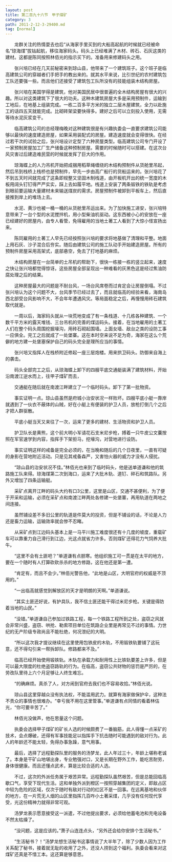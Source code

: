 ```yaml
---
layout: post
title: 第二百九十六节　甲子煤矿
category: 3
path: 2011-2-12-3-29400.md
tag: [normal]
---
```


　　龙群关注的热情耍去也后“从海家手里买到的大船高起航的时候就已经被命名“琼海煤”拔钴起航，移往海家码头。码头上已经堆满了木材、砖石、石灰这类的建材。这都是陈同按照林佰光的指示买下的。准备用来修建码头之用。

　　张兴培已经在几天前秘密来到琼山县，他带来了一个建筑班子。这个班子是临高建筑公司的穿越者们手把手的教出来的。就其水平来说，比引世纪的农村建筑包工队还要强一些。而且他们还接受了建筑包工队所没有的技能组装木结构房屋。

　　张兴培在美国学得是建筑，他对美国民居中很普遍的全木结构房屋有很大的兴趣。所以对这类建筑下了很大的功夫。这种木建筑房屋大多是采用预制件，运输到工地后，在地基上组装完成。一栋二百多平方米的独立二层木屋建筑，全力以赴施工的话四五天就能完成。比砌砖架梁要快得多。建好之后可以立刻投入使用，无需等待水泥灰浆变干。

　　临高建筑公司的总经理梅晚对这种建筑很是有兴趣执委会一直要求建筑公司能够以最快的速度建造房屋，如果采用装配式的房屋。建造速度就会变得很快。在经过若干次的试验之后，张兴培设计定型了六种房屋类型。临高建筑公司专门开设了一家预制房屋加工厂生产储备这种预制房屋。需要的时候随时可以搭建。在这次台风灾害过后建造难民营的时候就发挥了巨大的作用。

　　琼海蝶上的人力吊机开始把成捆用稻草绳缠绕的木结构预制件从货舱里吊起，然后吊到栈桥上栈桥也是预制件，早先一步由高广船行的货船运来的。张兴培花了不到五天时间就完成了这条即规整又坚固木制栈道，由开板机开出的统一宽度的木板用阔头钉钉得严严实实，踩上去如履平地。栈道上安装了两条锻铁的铁轨是考虑到眼前要运输大量建材未来输送煤炭的需求。房屋预制件被卸到平板车上，然后直接推到岸上的堆场上去。

　　水泥、黄沙也被一桶一桶的从货舱里吊运出来。为了加快施工进安，张兴培特意带来了一台个型的水泥搅拌机，用小型柴油机驱动。这东西被小心的安放在一座已经建好的房屋内，由专人看管，免得雇用的当地土著工人看到了大惊小怪宣扬出来。

　　陈同雇用的土著工人早先已经按照张兴培的要求将地基做了清理和平整。地面上用石灰、沙子混合后夯实。随后由建筑公司的施工队动手开始建造房屋。所有的预制件房屋采用高架式，底部悬空，免去了打地基的麻烦。

　　木结构房屋在一台简单的土吊机的帮助下，很快一栋接一栋的竖立起来，速度之快让张兴培都觉得惊讶。这些房屋全部呈现出一种难看的灰黑色这是经过焦油防腐处理之后的结果。

　　这种房屋最大的问题是不耐台风，一场台风席卷而过肯定会让房屋倒塌。不过张兴培认为这个问题不大，台风季节已经过去了，而且就临高的经验来看，海南岛西北部受台风影响不大，不会年年遭遇风灾。等局面稳定之后，再慢慢用砖石建筑取代就是。

　　一周以后，海家码头就从一块荒地变成了有一条栈道、十几栋各种建筑、一个数千平方米的露天堆钱、三台吊机的完善的煤运码头。接着，在当地雇用的土著工人们在整个码头周围挖掘壕沟，用砖石砌起围墙。上面女墙、敌台之类的设防工事一应俱全。完工之后就成了一处堡寨。这在本时空来说不足为奇，海家在这么个荒僻的地方建一处堡塞保护自己的码头完全是理所应当的事情。

　　张兴培又指挥人在栈桥附近修起一座三层炮楼。用来拱卫码头。防御来自海上的袭击。

　　码头全部完工之后，从琼海蝶上卸下的四艘平底交通艇装满了建筑材料，开始沿南渡江逆水而上，往甲子煤矿而去，

　　交通艇在随后就在南渡江畔建立了一个临时码头。卸下了第一批物资。

　　事实证明一点。琼山县虽然是府城小治安状况一样败坏。四艘平底小艇一靠岸就遇到了一伙衣不蔽体的山贼，好在小艇上有便装的护卫人员，放枪打倒几个之后才把人群驱散。

　　平底小艇当天又来往了一次，运来了更多的建材、生活物资和护卫人员。

　　护卫队长是黄熊，这个前大明小军请花石支米尼步枪，搏着一只牛皮公文囊按照在军官速学到内容，指挥手下架拒马，挖壕沟，对营地进行设防。

　　事实证明这样的戒备是完全必须的，在当晚和随后的几个日夜里，一直有可疑的身影在营地附近活动。只是见其戒备森严，又害怕火器的威力才没有人侵扰。

　　“琼山县的治安状况不佳。”林佰光也来到了临时码头，他是送单道谦和他的筑路施工队来得。琼海煤第二次到海口，运来了大批木轨、道钉、碎石和筑路队。另外又增加了四条运输艇。

　　采矿点离开江畔的码头大约有口3公里，这里是山区，交通不甚便利，为了便于开采和运输，必须在采矿点和南渡江畔两处各修建一处堡寨，再用轨道在两地之间连接。

　　虽然铺设差不多旧公里的轨道是件莫大的投资，但是不铺设的话，不论是人力还是畜力运输，运输效率就会惨不忍睹。

　　从采矿点到江边码头基本上是一马平川施工难度很还有十几度的坡度，重载矿车可以靠重力自己滑行到江边，光这点就省力许多。否则煤矿还得花力气饲养大批牛。

　　“这里不会有土匪吧？”单道谦有点胆寒。他组织施工可一贯是在太平的地方，要在一个随时有人打算砍砍杀杀的地方修路，这在他还是第一遭。

　　“肯定有，而且不会少。”林佰光警告他，“此地是山区，大明官府的权威是不顶用的。”

　　“一出临高就感觉到解放区的天才是明朗的天啊。”单道谦说。

　　“其实土匪还好说，有护具队，我不信土匪还能干得过米尼步枪。关键是得防着当地的山民。”

　　“没错。”单道谦自己参加过铁路工程，每一个铁路工程所到之处，盗窃之风就会非常兴盛，盗窃、哄抢、勒索项目单位在筑路企业里是再常见不过的事情。力世纪的无产阶级专政尚且不能杜绝，何况泄纪的大明。

　　“所以这次我才提议继续在这里使用包铁皮的木轨，不用锻铁轨要铺了这玩意，还不得勾引来一帮拆卸队。修路都来不及。”

　　临高已经开始使用锻铁轨。木轨在承载力和耐用性上比铁轨要差上许多，但是可以最大限度的杜绝盗窃路轨的行为。在临高，盗窃公共财物的惩罚是严厉的，在劳改队里待上六个月足够让人终生难忘。

　　“的确麻烦。真杀了人，对方闹到官府去我们也不容易收拾。”林佰光说。

　　琼山县这里穿越众没有执法权，不能滥用武力。就算有海家做保护伞，这种法不责众的事情也很难办。“幸亏我不用在这里管事。”单道谦有点同情的看着林估光，“你可要辛苦了。”

　　林佰光没做声，他在思量这个问题。

　　执委会选择甲子煤矿的矿长人选的时候颇费了一番脑筋，此人得懂一点采矿的技术，会点爆破，还得有军事技能足以指挥手下抗击随时可能遇到的敌对行为。此人的年龄还不能太轻，免得办事急躁，意气用事。

　　最后，选择了远程勤探队里的服务的汤梦龙，此人年过三十，年龄上堪称老诚了。本身是干矿山地堪出身，专业勉强对口，又是长期在野外工作，能吃苦耐劳，身体很健康。而且还懂点武术，算是比较合适的人选。

　　不过，这次的外派任务属于艰苦异常。远程勤探队虽然艰苦，但是总能回临高歇口气，享受下现代生活。这和单独外派到橙区一按照穿越集团的定义，即敌占区中较为危险的区域，仅次于随时有敌对行动的红区不是一回事。在远离基地和伙伴的地方，在一片荒无人烟的山区里指挥几百咋小土著采煤，几乎没有任何现代享受，光这份精神力就得非常可观。

　　汤梦龙表示愿意接受这一派遣，不过他提出要求，必须给他蓄电池和充电设备不然太枯燥了。

　　“没问题，这是应该的。”萧子山连连点头，“另外还会给你安排个生活秘书。”

　　“生活秘书？！”汤梦龙想生活秘书这事情说了大半年了，除了少数人因为工作关系配了秘书，接着就无耻的收用了之外，还没人捞到这个福利。执委会看来对这煤矿还真是不惜工本。这还算是够意思。